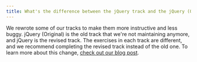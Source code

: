 ```yaml
---
title: What's the difference between the jQuery track and the jQuery (Original) track?
---
```


We rewrote some of our tracks to make them more instructive and less buggy. jQuery (Original) is the old track that we're not maintaining anymore, and jQuery is the revised track. The exercises in each track are different, and we recommend completing the revised track instead of the old one. To learn more about this change, [check out our blog post](www.codecademy.com/blog/41-new-tracks-web-jquery-and-jQuery).
